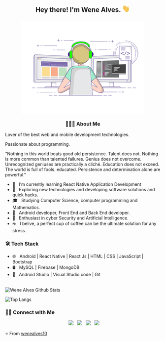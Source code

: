 <h2 align="center"> Hey there! I'm Wene Alves. <img src="https://github.com/wenealves10/wenealves10/blob/main/Hi.gif" width="25"></h2>
<h3 align="center"><img align="center" alt="GIF" src="https://github.com/wenealves10/wenealves10/blob/main/gif3.gif" width="400"/></h3>

<h3 align="center"> 👨🏻‍💻 About Me </h3>

<p>Lover of the best web and mobile development technologies.</p>
<p>Passionate about programming.</p>

<p>"Nothing in this world beats good old persistence. Talent does not. Nothing is more common than talented failures. Genius does not overcome. Unrecognized geniuses are practically a cliché. Education does not exceed. The world is full of fools. educated. Persistence and determination alone are powerful."</p>

- 🔭 &nbsp; I’m currently learning React Native Application Development
- 🤔 &nbsp; Exploring new technologies and developing software solutions and quick hacks.
- 🎓 &nbsp; Studying Computer Science, computer programming and Mathematics.
- 💼 &nbsp; Android developer, Front End and Back End developer.
- 🌱 &nbsp; Enthusiast in cyber Security and Artificial Intelligence.
- ☕ &nbsp; I belive, a perfect cup of coffee can be the ultimate solution for any stress. 

<h3>🛠 Tech Stack</h3>
 
- 🌐 &nbsp; Android | React Native | React Js | HTML | CSS | JavaScript | Bootstrap 
- 🛢 &nbsp; MySQL | Firebase | MongoDB
- 🔧 &nbsp; Android Studio | Visual Studio code | Git

<br>

<img align="center" src="https://github-readme-stats.vercel.app/api?username=wenealves10&include_all_commits=true&count_private=true&show_icons=true&line_height=20&title_color=7A7ADB&icon_color=2234AE&text_color=D3D3D3&bg_color=0,000000,130F40" alt="Wene Alves Github Stats">

</br>

![Top Langs](https://github-readme-stats.vercel.app/api/top-langs/?username=wenealves10&theme=radical&title_color=8E2DE2&text_color=fff)


<h3> 🤝🏻 Connect with Me </h3>

<p align="center">
&nbsp; <a href="https://twitter.com/wenealves" target="_blank" rel="noopener noreferrer"><img src="https://img.icons8.com/plasticine/100/000000/twitter.png" width="50" /></a>  
&nbsp; <a href="https://www.instagram.com/wn_allvess/" target="_blank" rel="noopener noreferrer"><img src="https://img.icons8.com/plasticine/100/000000/instagram-new.png" width="50" /></a>  
&nbsp; <a href="https://www.linkedin.com/in/wenealvesfullstack/" target="_blank" rel="noopener noreferrer"><img src="https://img.icons8.com/plasticine/100/000000/linkedin.png" width="50" /></a>
&nbsp; <a href="mailto:weneplay5@gmail.com" target="_blank" rel="noopener noreferrer"><img src="https://img.icons8.com/plasticine/100/000000/gmail.png"  width="50" /></a>
</p>

⭐️ From [wenealves10](https://github.com/wenealves10)
